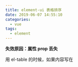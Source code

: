 ```yaml
---
title: element-ui 表格排序
date: 2019-06-07 14:55:10
categories:
  - vue
tags:
  - element
---
```


**失效原因：属性 prop 丢失**

<!-- more -->

用 el-table 的时候，如果内容写在<template>里面，正常会把 el-table-column 内的 prop 删除掉；
这时候，在 el-table-column 继续添加 sortable 将会失效。
将 prop 写上，即可解决问题。
